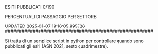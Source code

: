 ESITI PUBBLICATI 0/190 

PERCENTUALI DI PASSAGGIO PER SETTORE:

UPDATED 2025-01-07 18:16:05.895726
###################################################### 

Si tratta di un semplice script in python per controllare quando sono pubblicati gli esiti (ASN 2021, sesto quadrimestre).

